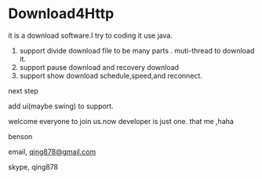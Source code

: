 Download4Http
=============

it is a download software.I try to coding it  use java.

1. support divide download file to be many parts . muti-thread to download it.
2. support pause download and recovery download 
3. support show download schedule,speed,and reconnect.

next  step 

add ui(maybe swing) to support.

welcome everyone to join us.now developer is just one. that me ,haha


benson


email, qing878@gmail.com

skype, qing878